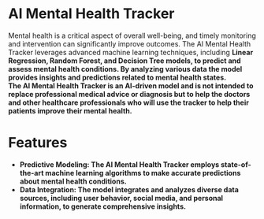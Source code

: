 # AI Mental Health Tracker

Mental health is a critical aspect of overall well-being, and timely monitoring and intervention can significantly improve outcomes. The AI Mental Health Tracker leverages advanced machine learning techniques, including <b>Linear Regression<b>, <b>Random Forest<b>, and <b>Decision Tree models<b>, to predict and assess mental health conditions. By analyzing various data the model provides insights and predictions related to mental health states.<br>
The AI Mental Health Tracker is an AI-driven model and is not intended to replace professional medical advice or diagnosis but to help the doctors and other healthcare professionals who will use the tracker to help their patients improve their mental health.


# Features

- Predictive Modeling: The AI Mental Health Tracker employs state-of-the-art machine learning algorithms to make accurate predictions about mental health conditions.
- Data Integration: The model integrates and analyzes diverse data sources, including user behavior, social media, and personal information, to generate comprehensive insights.
